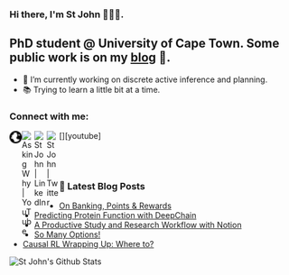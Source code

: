 ### Hi there, I'm St John 🙋🏼‍♂.

## PhD student @ University of Cape Town. Some public work is on my [blog][website] 🤖.
- 🌱 I’m currently working on discrete active inference and planning.
- 📚 Trying to learn a little bit at a time.

### Connect with me:

[<img align="left" alt="stjohngrimbly.com" width="22px" src="https://raw.githubusercontent.com/iconic/open-iconic/master/svg/globe.svg" />][website]
[<img align="left" alt="Asking Why | YouTube" width="22px" src="https://cdn.jsdelivr.net/npm/simple-icons@v3/icons/youtube.svg" />][youtube]
[<img align="left" alt="St John | LinkedIn" width="22px" src="https://cdn.jsdelivr.net/npm/simple-icons@v3/icons/linkedin.svg" />][linkedin]
[<img align="left" alt="St John | Twitter" width="22px" src="https://cdn.jsdelivr.net/npm/simple-icons@v3/icons/twitter.svg" />][twitter]

<br>
<br>

### 📕 Latest Blog Posts
<!-- BLOG-POST-LIST:START -->
- [On Banking, Points &amp; Rewards](http://stjohngrimbly.com/credit-cards/)
- [Predicting Protein Function with DeepChain](http://stjohngrimbly.com/protein-function/)
- [A Productive Study and Research Workflow with Notion](http://stjohngrimbly.com/notion-setup/)
- [So Many Options!](http://stjohngrimbly.com/so-many-option/)
- [Causal RL Wrapping Up: Where to?](http://stjohngrimbly.com/wrapping-up/)
<!-- BLOG-POST-LIST:END -->

<img align="left" alt="St John's Github Stats" src="https://github-readme-stats.vercel.app/api?username=sgrimbly&show_icons=true&hide_border=true&count_private=true" />

[website]: https://stjohngrimbly.com/
[linkedin]: https://www.linkedin.com/in/stjohngrimbly/
[twitter]: https://twitter.com/stjohngrimbly
